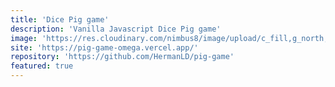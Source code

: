 ```yaml
---
title: 'Dice Pig game'
description: 'Vanilla Javascript Dice Pig game'
image: 'https://res.cloudinary.com/nimbus8/image/upload/c_fill,g_north,h_252,w_400/v1601581044/portfolio/pig-game-omega.vercel.app__s9fs5c.png'
site: 'https://pig-game-omega.vercel.app/'
repository: 'https://github.com/HermanLD/pig-game'
featured: true
---
```

